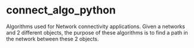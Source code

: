 # connect_algo_python

Algorithms used for Network connectivity applications. Given a networks and 2 different objects, the purpose of these algorithms is to find a path in the network between these 2 objects.  
